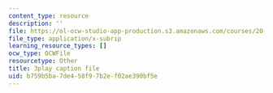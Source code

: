```yaml
---
content_type: resource
description: ''
file: https://ol-ocw-studio-app-production.s3.amazonaws.com/courses/20-219-becoming-the-next-bill-nye-writing-and-hosting-the-educational-show-january-iap-2015/b759b5ba7de458f97b2ef02ae390bf5e_rCG6r6gotZQ.srt
file_type: application/x-subrip
learning_resource_types: []
ocw_type: OCWFile
resourcetype: Other
title: 3play caption file
uid: b759b5ba-7de4-58f9-7b2e-f02ae390bf5e
---
```

